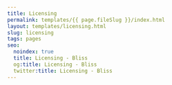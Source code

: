 ```yaml
---
title: Licensing
permalink: templates/{{ page.fileSlug }}/index.html
layout: templates/licensing.html
slug: licensing
tags: pages
seo:
  noindex: true
  title: Licensing - Bliss
  og:title: Licensing - Bliss
  twitter:title: Licensing - Bliss
---
```




